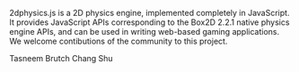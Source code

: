 2dphysics.js is a 2D physics engine, implemented completely in JavaScript.  It provides JavaScript
APIs corresponding to the Box2D 2.2.1 native physics engine APIs, and can be used in writing 
web-based gaming applications.  We welcome contibutions of the community to this project.

Tasneem Brutch
Chang Shu
